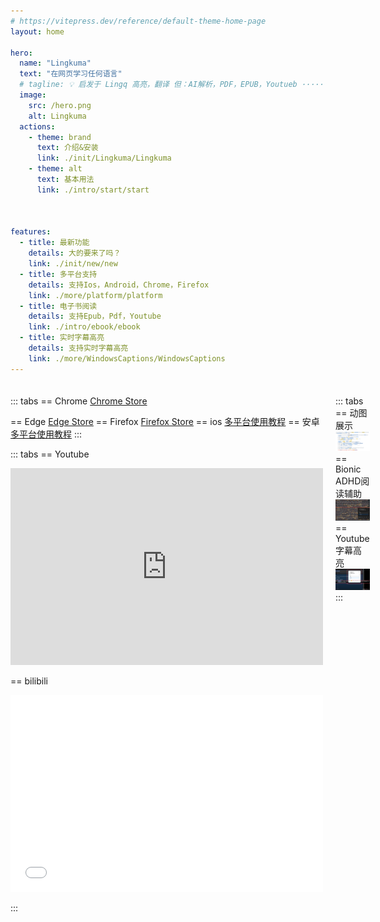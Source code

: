 ```yaml
---
# https://vitepress.dev/reference/default-theme-home-page
layout: home

hero:
  name: "Lingkuma"
  text: "在网页学习任何语言"
  # tagline: 💡 启发于 Lingq 高亮，翻译 但：AI解析，PDF，EPUB，Youtueb ·····
  image:
    src: /hero.png
    alt: Lingkuma
  actions:
    - theme: brand
      text: 介绍&安装
      link: ./init/Lingkuma/Lingkuma
    - theme: alt
      text: 基本用法
      link: ./intro/start/start



features:
  - title: 最新功能
    details: 大的要来了吗？
    link: ./init/new/new
  - title: 多平台支持
    details: 支持Ios，Android，Chrome，Firefox
    link: ./more/platform/platform
  - title: 电子书阅读
    details: 支持Epub，Pdf，Youtube
    link: ./intro/ebook/ebook
  - title: 实时字幕高亮
    details: 支持实时字幕高亮
    link: ./more/WindowsCaptions/WindowsCaptions
---
```


<div style="display: grid; grid-template-columns: 1fr 1fr; gap: 20px; margin: 20px 0;">

<div>

::: tabs
== Chrome
[Chrome Store](https://chromewebstore.google.com/detail/lingkuma-language-learnin/denpakphibjnpnnkcnhiniicbffdamfh)

== Edge
[Edge Store](https://microsoftedge.microsoft.com/addons/detail/lingkuma-language-learn/jmdokmfnifcbgmdgodgokigjkaagnmik)
== Firefox
[Firefox Store](https://addons.mozilla.org/en-US/firefox/addon/lingkuma-language-learning/)
== ios
[多平台使用教程](./more/platform/platform)
== 安卓
[多平台使用教程](./more/platform/platform)
:::



::: tabs
== Youtube

<iframe width="500" height="315" src="https://www.youtube.com/embed/RHh3Upabtfk?si=NI2Bquz66PzQZe2H" title="YouTube video player" frameborder="0" allow="accelerometer; autoplay; clipboard-write; encrypted-media; gyroscope; picture-in-picture; web-share" referrerpolicy="strict-origin-when-cross-origin" allowfullscreen></iframe>

== bilibili

<iframe src="//player.bilibili.com/player.html?bvid=BV1RGZ8YbEGh" scrolling="no" border="0" frameborder="no" framespacing="0" allowfullscreen="true" width="500" height="315" ></iframe>


:::

</div>

<div>



::: tabs
== 动图展示
![](./init/Lingkuma/assets/1758916889304.png)
== Bionic ADHD阅读辅助
![](./init/Lingkuma/assets/1758916889324.png)
== Youtube 字幕高亮
![](./init/Lingkuma/assets/1758916889331.png)
:::

</div>

</div>



